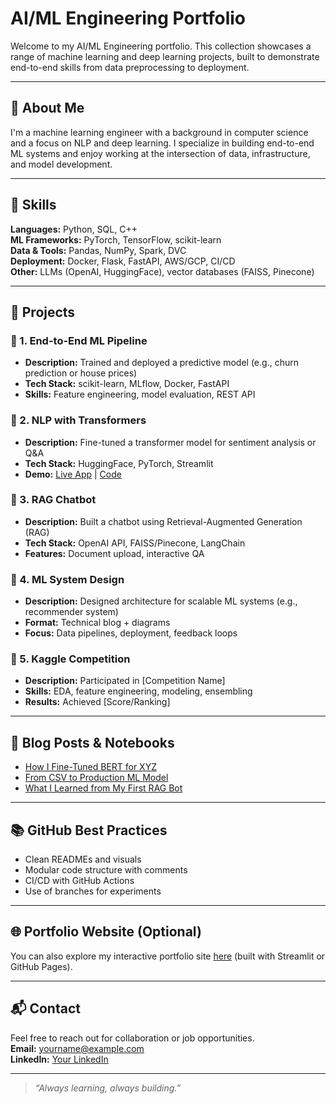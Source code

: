 # AI/ML Engineering Portfolio

Welcome to my AI/ML Engineering portfolio. This collection showcases a range of machine learning and deep learning projects, built to demonstrate end-to-end skills from data preprocessing to deployment.

---

## 🧠 About Me
I'm a machine learning engineer with a background in computer science and a focus on NLP and deep learning. I specialize in building end-to-end ML systems and enjoy working at the intersection of data, infrastructure, and model development.

---

## 🔧 Skills

**Languages:** Python, SQL, C++  
**ML Frameworks:** PyTorch, TensorFlow, scikit-learn  
**Data & Tools:** Pandas, NumPy, Spark, DVC  
**Deployment:** Docker, Flask, FastAPI, AWS/GCP, CI/CD  
**Other:** LLMs (OpenAI, HuggingFace), vector databases (FAISS, Pinecone)

---

## 📁 Projects

### 🔹 1. End-to-End ML Pipeline
- **Description:** Trained and deployed a predictive model (e.g., churn prediction or house prices)
- **Tech Stack:** scikit-learn, MLflow, Docker, FastAPI
- **Skills:** Feature engineering, model evaluation, REST API

### 🔹 2. NLP with Transformers
- **Description:** Fine-tuned a transformer model for sentiment analysis or Q&A
- **Tech Stack:** HuggingFace, PyTorch, Streamlit
- **Demo:** [Live App](#) | [Code](#)

### 🔹 3. RAG Chatbot
- **Description:** Built a chatbot using Retrieval-Augmented Generation (RAG)
- **Tech Stack:** OpenAI API, FAISS/Pinecone, LangChain
- **Features:** Document upload, interactive QA

### 🔹 4. ML System Design
- **Description:** Designed architecture for scalable ML systems (e.g., recommender system)
- **Format:** Technical blog + diagrams
- **Focus:** Data pipelines, deployment, feedback loops

### 🔹 5. Kaggle Competition
- **Description:** Participated in [Competition Name]
- **Skills:** EDA, feature engineering, modeling, ensembling
- **Results:** Achieved [Score/Ranking]

---

## 📝 Blog Posts & Notebooks
- [How I Fine-Tuned BERT for XYZ](#)
- [From CSV to Production ML Model](#)
- [What I Learned from My First RAG Bot](#)

---

## 📚 GitHub Best Practices
- Clean READMEs and visuals
- Modular code structure with comments
- CI/CD with GitHub Actions
- Use of branches for experiments

---

## 🌐 Portfolio Website (Optional)
You can also explore my interactive portfolio site [here](#) (built with Streamlit or GitHub Pages).

---

## 📬 Contact
Feel free to reach out for collaboration or job opportunities.  
**Email:** yourname@example.com  
**LinkedIn:** [Your LinkedIn](#)

---

> *“Always learning, always building.”*
